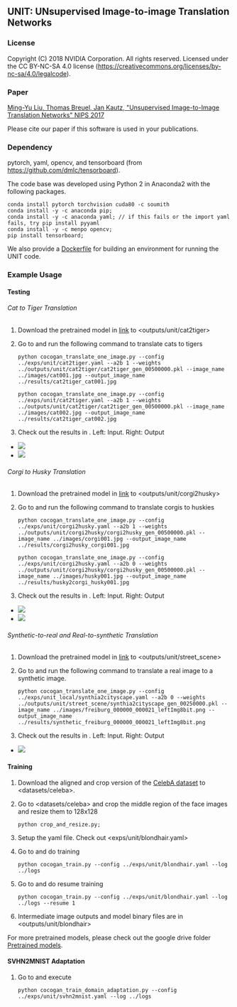

## UNIT: UNsupervised Image-to-image Translation Networks

### License

Copyright (C) 2018 NVIDIA Corporation.  All rights reserved.
Licensed under the CC BY-NC-SA 4.0 license (https://creativecommons.org/licenses/by-nc-sa/4.0/legalcode). 

### Paper

[Ming-Yu Liu, Thomas Breuel, Jan Kautz, "Unsupervised Image-to-Image Translation Networks" NIPS 2017](https://arxiv.org/abs/1703.00848)

Please cite our paper if this software is used in your publications.

### Dependency


pytorch, yaml, opencv, and tensorboard (from https://github.com/dmlc/tensorboard).


The code base was developed using Python 2 in Anaconda2 with the following packages.
```
conda install pytorch torchvision cuda80 -c soumith
conda install -y -c anaconda pip; 
conda install -y -c anaconda yaml; // if this fails or the import yaml fails, try pip install pyyaml
conda install -y -c menpo opencv;
pip install tensorboard;
```

We also provide a [Dockerfile](Dockerfile) for building an environment for running the UNIT code.

### Example Usage

#### Testing 

###### Cat to Tiger Translation
1. Download the pretrained model in [link](https://drive.google.com/open?id=0BwpOatrZwxK6V1Bwai1GZFQ2Q0k) to <outputs/unit/cat2tiger>

2. Go to <src> and run the following command to translate cats to tigers
    ```
    python cocogan_translate_one_image.py --config ../exps/unit/cat2tiger.yaml --a2b 1 --weights ../outputs/unit/cat2tiger/cat2tiger_gen_00500000.pkl --image_name ../images/cat001.jpg --output_image_name ../results/cat2tiger_cat001.jpg
    ```
    ```
    python cocogan_translate_one_image.py --config ../exps/unit/cat2tiger.yaml --a2b 1 --weights ../outputs/unit/cat2tiger/cat2tiger_gen_00500000.pkl --image_name ../images/cat002.jpg --output_image_name ../results/cat2tiger_cat002.jpg
    ```

4. Check out the results in <results>. Left: Input. Right: Output
 - ![](./results/cat2tiger_cat001.jpg)
 - ![](./results/cat2tiger_cat002.jpg)
 
###### Corgi to Husky Translation
1. Download the pretrained model in [link](https://drive.google.com/open?id=0BwpOatrZwxK6NktUSWZRNE14Ym8) to <outputs/unit/corgi2husky>

2. Go to <src> and run the following command to translate corgis to huskies
    ```
    python cocogan_translate_one_image.py --config ../exps/unit/corgi2husky.yaml --a2b 1 --weights ../outputs/unit/corgi2husky/corgi2husky_gen_00500000.pkl --image_name ../images/corgi001.jpg --output_image_name ../results/corgi2husky_corgi001.jpg
    ```
    ```
    python cocogan_translate_one_image.py --config ../exps/unit/corgi2husky.yaml --a2b 0 --weights ../outputs/unit/corgi2husky/corgi2husky_gen_00500000.pkl --image_name ../images/husky001.jpg --output_image_name ../results/husky2corgi_husky001.jpg
    ```

3. Check out the results in <results>. Left: Input. Right: Output
 - ![](./results/corgi2husky_corgi001.jpg)
 - ![](./results/husky2corgi_husky001.jpg)
 
###### Synthetic-to-real and Real-to-synthetic Translation
1. Download the pretrained model in [link](https://drive.google.com/open?id=1iTQFpyMmMLPe1eY2q-7g-3b5OSlYqc6X) to <outputs/unit/street_scene>

2. Go to <src> and run the following command to translate a real image to a synthetic image.
    ```
    python cocogan_translate_one_image.py --config ../exps/unit_local/synthia2cityscape.yaml --a2b 0 --weights ../outputs/unit/street_scene/synthia2cityscape_gen_00250000.pkl --image_name ../images/freiburg_000000_000021_leftImg8bit.png --output_image_name ../results/synthetic_freiburg_000000_000021_leftImg8bit.png
    ```
    
3. Check out the results in <results>. Left: Input. Right: Output
 - ![](./results/synthetic_freiburg_000000_000021_leftImg8bit.png)

#### Training
1. Download the aligned and crop version of the [CelebA dataset](http://mmlab.ie.cuhk.edu.hk/projects/CelebA.html) to <datasets/celeba>. 

2. Go to <datasets/celeba> and crop the middle region of the face images and resize them to 128x128
    ```
    python crop_and_resize.py;
    ```

3. Setup the yaml file. Check out <exps/unit/blondhair.yaml>

4. Go to <src> and do training
     ```
    python cocogan_train.py --config ../exps/unit/blondhair.yaml --log ../logs
    ```
5. Go to <src> and do resume training 
     ```
    python cocogan_train.py --config ../exps/unit/blondhair.yaml --log ../logs --resume 1
    ```
    
6. Intermediate image outputs and model binary files are in <outputs/unit/blondhair>

For more pretrained models, please check out the google drive folder [Pretrained models](https://drive.google.com/open?id=0BwpOatrZwxK6UGtheHgta1F5d28).
#### SVHN2MNIST Adaptation

1. Go to <src> and execute
     ```
    python cocogan_train_domain_adaptation.py --config ../exps/unit/svhn2mnist.yaml --log ../logs
    ```
